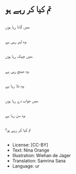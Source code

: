 # تم کیا کر رہے ہو

##
میں گانا رہا ہوں.

##
وہ لہر رہی ہے.

##
میں چپک رہا ہوں.

##
وہ ھیںچ رہی ہے.

##
وہ بلا رہا ہے.

##
میں جواب دے رہا ہوں.

##
وہ سن رہا ہے.

##
تم کیا کر رہے ہو؟

##
* License: [CC-BY]
* Text: Nina Orange
* Illustration: Wiehan de Jager
* Translation: Samrina Sana
* Language: ur

